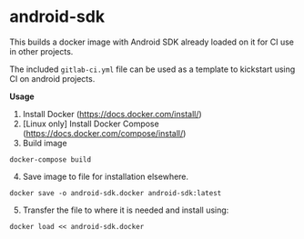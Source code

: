 # android-sdk

This builds a docker image with Android SDK already loaded on it for CI use in other projects.

The included `gitlab-ci.yml` file can be used as a template to kickstart using CI on android projects.

**Usage**

1. Install Docker (https://docs.docker.com/install/)
2. [Linux only] Install Docker Compose (https://docs.docker.com/compose/install/)
3. Build image

```
docker-compose build
```

4. Save image to file for installation elsewhere.

```
docker save -o android-sdk.docker android-sdk:latest
```

5. Transfer the file to where it is needed and install using:

```
docker load << android-sdk.docker
```
